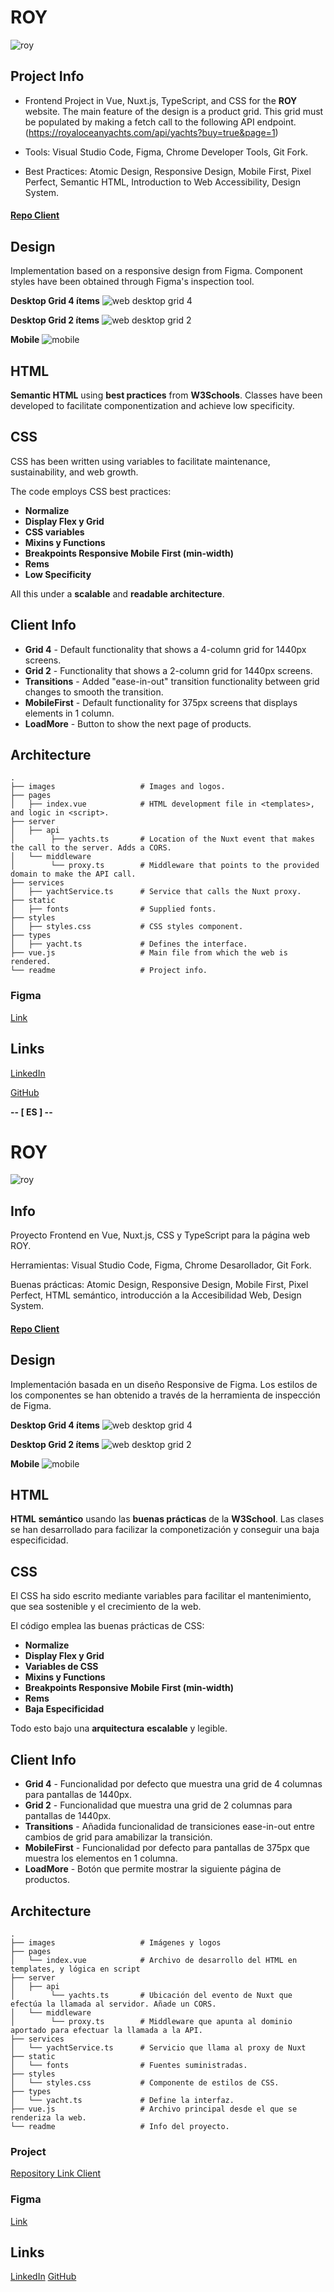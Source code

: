 # ROY

![roy](/images/header-roy.png)

## Project Info

- Frontend Project in Vue, Nuxt.js, TypeScript, and CSS for the **ROY** website.
  The main feature of the design is a product grid. This grid must be populated by making a fetch call to the following API endpoint.
  (https://royaloceanyachts.com/api/yachts?buy=true&page=1)

- Tools: Visual Studio Code, Figma, Chrome Developer Tools, Git Fork.

- Best Practices: Atomic Design, Responsive Design, Mobile First, Pixel Perfect, Semantic HTML, Introduction to Web Accessibility, Design System.

#### [Repo Client](https://github.com/inigoestebangomez/roy.git)

## Design

Implementation based on a responsive design from Figma. Component styles have been obtained through Figma's inspection tool.

**Desktop Grid 4 ítems**
![web desktop grid 4](/images/desktop-4-screenshot.png)

**Desktop Grid 2 ítems**
![web desktop grid 2](/images/desktop-2-screenshot.png)

**Mobile**
![mobile](/images/mobile-screenshot.png)

## HTML

**Semantic HTML** using **best practices** from **W3Schools**. Classes have been developed to facilitate componentization and achieve low specificity.

## CSS

CSS has been written using variables to facilitate maintenance, sustainability, and web growth.

The code employs CSS best practices:

- **Normalize**
- **Display Flex y Grid**
- **CSS variables**
- **Mixins y Functions**
- **Breakpoints Responsive Mobile First (min-width)**
- **Rems**
- **Low Specificity**

All this under a **scalable** and **readable architecture**.

## Client Info

- **Grid 4** - Default functionality that shows a 4-column grid for 1440px screens.
- **Grid 2** - Functionality that shows a 2-column grid for 1440px screens.
- **Transitions** - Added "ease-in-out" transition functionality between grid changes to smooth the transition.
- **MobileFirst** - Default functionality for 375px screens that displays elements in 1 column.
- **LoadMore** - Button to show the next page of products.

## Architecture

    .
    ├── images                   # Images and logos.
    ├── pages
    │   ├── index.vue            # HTML development file in <templates>, and logic in <script>.
    ├── server
    │   ├── api
    │        ├── yachts.ts       # Location of the Nuxt event that makes the call to the server. Adds a CORS.
    │   └── middleware
    │        └── proxy.ts        # Middleware that points to the provided domain to make the API call.
    ├── services
    │   ├── yachtService.ts      # Service that calls the Nuxt proxy.
    ├── static
    │   ├── fonts                # Supplied fonts.
    ├── styles
    │   ├── styles.css           # CSS styles component.
    ├── types
    │   ├── yacht.ts             # Defines the interface.
    ├── vue.js                   # Main file from which the web is rendered.
    └── readme                   # Project info.

### Figma

[Link](https://www.figma.com/design/oeoEH26SF77BlVZKhjdqyY/design?node-id=0-1&t=L7LhxUBOEGxkab4m-1)

## Links

[LinkedIn](https://www.linkedin.com/in/inigo-esteban-gomez/)

[GitHub](https://github.com/inigoestebangomez)



**-- [ ES ] --**



# ROY

![roy](/images/header-roy.png)

## Info

Proyecto Frontend en Vue, Nuxt.js, CSS y TypeScript para la página web ROY.

Herramientas: Visual Studio Code, Figma, Chrome Desarollador, Git Fork.

Buenas prácticas: Atomic Design, Responsive Design, Mobile First, Pixel Perfect, HTML semántico, introducción a la Accesibilidad Web, Design System.

#### [Repo Client](https://github.com/inigoestebangomez/roy.git)

## Design

Implementación basada en un diseño Responsive de Figma. Los estilos de los componentes se han obtenido a través de la herramienta de inspección de Figma.

**Desktop Grid 4 ítems**
![web desktop grid 4](/images/desktop-4-screenshot.png)

**Desktop Grid 2 ítems**
![web desktop grid 2](/images/desktop-2-screenshot.png)

**Mobile**
![mobile](/images/mobile-screenshot.png)

## HTML

**HTML** **semántico** usando las **buenas prácticas** de la **W3School**. Las clases se han desarrollado para facilizar la componetización y conseguir una baja especificidad.

## CSS

El CSS ha sido escrito mediante variables para facilitar el mantenimiento, que sea sostenible y el crecimiento de la web.

El código emplea las buenas prácticas de CSS:

- **Normalize**
- **Display Flex y Grid**
- **Variables de CSS**
- **Mixins y Functions**
- **Breakpoints Responsive Mobile First (min-width)**
- **Rems**
- **Baja Especificidad**

Todo esto bajo una **arquitectura** **escalable** y legible.

## Client Info

- **Grid 4** - Funcionalidad por defecto que muestra una grid de 4 columnas para pantallas de 1440px.
- **Grid 2** - Funcionalidad que muestra una grid de 2 columnas para pantallas de 1440px.
- **Transitions** - Añadida funcionalidad de transiciones ease-in-out entre cambios de grid para amabilizar la transición.
- **MobileFirst** - Funcionalidad por defecto para pantallas de 375px que muestra los elementos en 1 columna.
- **LoadMore** - Botón que permite mostrar la siguiente página de productos.

## Architecture

    .
    ├── images                   # Imágenes y logos
    ├── pages
    │   └── index.vue            # Archivo de desarrollo del HTML en templates, y lógica en script
    ├── server
    │   ├── api
    │        └── yachts.ts       # Ubicación del evento de Nuxt que efectúa la llamada al servidor. Añade un CORS.
    │   └── middleware
    │        └── proxy.ts        # Middleware que apunta al dominio aportado para efectuar la llamada a la API.
    ├── services
    │   └── yachtService.ts      # Servicio que llama al proxy de Nuxt
    ├── static
    │   └── fonts                # Fuentes suministradas.
    ├── styles
    │   └── styles.css           # Componente de estilos de CSS.
    ├── types
    │   └── yacht.ts             # Define la interfaz.
    ├── vue.js                   # Archivo principal desde el que se renderiza la web.
    └── readme                   # Info del proyecto.

### Project

[Repository Link Client](https://github.com/inigoestebangomez/roy)

### Figma

[Link](https://www.figma.com/design/oeoEH26SF77BlVZKhjdqyY/design?node-id=0-1&t=L7LhxUBOEGxkab4m-1)

## Links

[LinkedIn](https://www.linkedin.com/in/inigo-esteban-gomez/)
[GitHub](https://github.com/inigoestebangomez)
